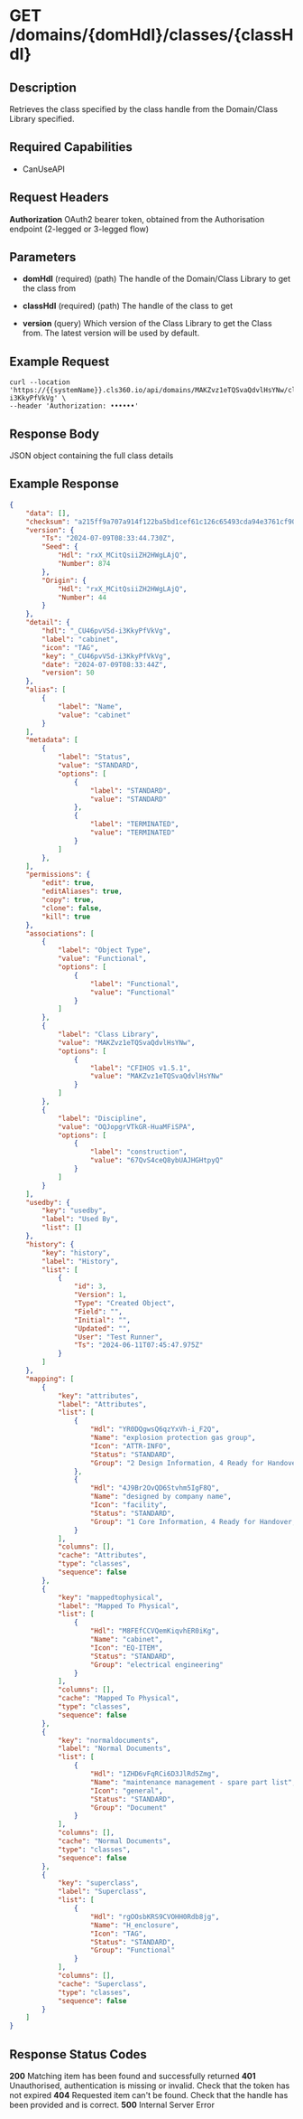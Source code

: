 # GET /domains/{domHdl}/classes/{classHdl}

## Description
Retrieves the class specified by the class handle from the Domain/Class Library specified.

## Required Capabilities
* CanUseAPI

## Request Headers

**Authorization** OAuth2 bearer token, obtained from the Authorisation endpoint (2-legged or 3-legged flow)

## Parameters
* **domHdl** (required) (path) The handle of the Domain/Class Library to get the class from

* **classHdl** (required) (path) The handle of the class to get

* **version** (query) Which version of the Class Library to get the Class from. The latest version will be used by default.

## Example Request
```
curl --location 'https://{{systemName}}.cls360.io/api/domains/MAKZvz1eTQSvaQdvlHsYNw/classes/_CU46pvVSd-i3KkyPfVkVg' \
--header 'Authorization: ••••••'
```

## Response Body
JSON object containing the full class details

## Example Response
``` JSON
{
    "data": [],
    "checksum": "a215ff9a707a914f122ba5bd1cef61c126c65493cda94e3761cf9050d2e8e305",
    "version": {
        "Ts": "2024-07-09T08:33:44.730Z",
        "Seed": {
            "Hdl": "rxX_MCitQsiiZH2HWgLAjQ",
            "Number": 874
        },
        "Origin": {
            "Hdl": "rxX_MCitQsiiZH2HWgLAjQ",
            "Number": 44
        }
    },
    "detail": {
        "hdl": "_CU46pvVSd-i3KkyPfVkVg",
        "label": "cabinet",
        "icon": "TAG",
        "key": "_CU46pvVSd-i3KkyPfVkVg",
        "date": "2024-07-09T08:33:44Z",
        "version": 50
    },
    "alias": [
        {
            "label": "Name",
            "value": "cabinet"
        }
    ],
    "metadata": [
        {
            "label": "Status",
            "value": "STANDARD",
            "options": [
                {
                    "label": "STANDARD",
                    "value": "STANDARD"
                },
                {
                    "label": "TERMINATED",
                    "value": "TERMINATED"
                }
            ]
        },
    ],
    "permissions": {
        "edit": true,
        "editAliases": true,
        "copy": true,
        "clone": false,
        "kill": true
    },
    "associations": [
        {
            "label": "Object Type",
            "value": "Functional",
            "options": [
                {
                    "label": "Functional",
                    "value": "Functional"
                }
            ]
        },
        {
            "label": "Class Library",
            "value": "MAKZvz1eTQSvaQdvlHsYNw",
            "options": [
                {
                    "label": "CFIHOS v1.5.1",
                    "value": "MAKZvz1eTQSvaQdvlHsYNw"
                }
            ]
        },
        {
            "label": "Discipline",
            "value": "OQJopgrVTkGR-HuaMFiSPA",
            "options": [
                {
                    "label": "construction",
                    "value": "67QvS4ceQ8ybUAJHGHtpyQ"
                }
            ]
        }
    ],
    "usedby": {
        "key": "usedby",
        "label": "Used By",
        "list": []
    },
    "history": {
        "key": "history",
        "label": "History",
        "list": [
            {
                "id": 3,
                "Version": 1,
                "Type": "Created Object",
                "Field": "",
                "Initial": "",
                "Updated": "",
                "User": "Test Runner",
                "Ts": "2024-06-11T07:45:47.975Z"
            }
        ]
    },
    "mapping": [
        {
            "key": "attributes",
            "label": "Attributes",
            "list": [
                {
                    "Hdl": "YR0DQgwsQ6qzYxVh-i_F2Q",
                    "Name": "explosion protection gas group",
                    "Icon": "ATTR-INFO",
                    "Status": "STANDARD",
                    "Group": "2 Design Information, 4 Ready for Handover, RDL - class properties, Stage 3 Detail Design, Stage 4 Construction, Stage 5 Commission/Handover"
                },
                {
                    "Hdl": "4J9Br2OvQD6Stvhm5IgF8Q",
                    "Name": "designed by company name",
                    "Icon": "facility",
                    "Status": "STANDARD",
                    "Group": "1 Core Information, 4 Ready for Handover, data model - entity attributes"
                }
            ],
            "columns": [],
            "cache": "Attributes",
            "type": "classes",
            "sequence": false
        },
        {
            "key": "mappedtophysical",
            "label": "Mapped To Physical",
            "list": [
                {
                    "Hdl": "M8FEfCCVQemKiqvhER0iKg",
                    "Name": "cabinet",
                    "Icon": "EQ-ITEM",
                    "Status": "STANDARD",
                    "Group": "electrical engineering"
                }
            ],
            "columns": [],
            "cache": "Mapped To Physical",
            "type": "classes",
            "sequence": false
        },
        {
            "key": "normaldocuments",
            "label": "Normal Documents",
            "list": [
                {
                    "Hdl": "1ZHD6vFqRCi6D3JlRd5Zmg",
                    "Name": "maintenance management - spare part list",
                    "Icon": "general",
                    "Status": "STANDARD",
                    "Group": "Document"
                }
            ],
            "columns": [],
            "cache": "Normal Documents",
            "type": "classes",
            "sequence": false
        },
        {
            "key": "superclass",
            "label": "Superclass",
            "list": [
                {
                    "Hdl": "rgOOsbKRS9CVOHH0Rdb8jg",
                    "Name": "H_enclosure",
                    "Icon": "TAG",
                    "Status": "STANDARD",
                    "Group": "Functional"
                }
            ],
            "columns": [],
            "cache": "Superclass",
            "type": "classes",
            "sequence": false
        }
    ]
}
```


## Response Status Codes
**200** Matching item has been found and successfully returned
**401** Unauthorised, authentication is missing or invalid. Check that the token has not expired
**404** Requested item can't be found. Check that the handle has been provided and is correct.
**500** Internal Server Error


